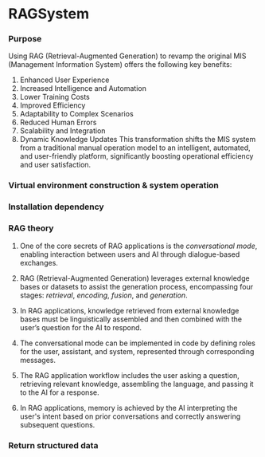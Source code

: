 # RAGSystem
### Purpose
Using RAG (Retrieval-Augmented Generation) to revamp the original MIS (Management Information System) offers the following key benefits:
1. Enhanced User Experience
2. Increased Intelligence and Automation
3. Lower Training Costs
4. Improved Efficiency
5. Adaptability to Complex Scenarios
6. Reduced Human Errors
7. Scalability and Integration
8. Dynamic Knowledge Updates
This transformation shifts the MIS system from a traditional manual operation model to an intelligent, automated, and user-friendly platform, significantly boosting operational efficiency and user satisfaction.
### Virtual environment construction & system operation
### Installation dependency
### RAG theory 
1. One of the core secrets of RAG applications is the *conversational mode*, enabling interaction between users and AI through dialogue-based exchanges.

2. RAG (Retrieval-Augmented Generation) leverages external knowledge bases or datasets to assist the generation process, encompassing four stages: *retrieval*, *encoding*, *fusion*, and *generation*.

3. In RAG applications, knowledge retrieved from external knowledge bases must be linguistically assembled and then combined with the user’s question for the AI to respond.

4. The conversational mode can be implemented in code by defining roles for the user, assistant, and system, represented through corresponding messages.

5. The RAG application workflow includes the user asking a question, retrieving relevant knowledge, assembling the language, and passing it to the AI for a response.

6. In RAG applications, memory is achieved by the AI interpreting the user's intent based on prior conversations and correctly answering subsequent questions.

### Return structured data


